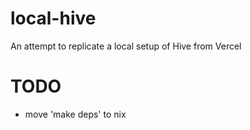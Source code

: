 # local-hive
An attempt to replicate a local setup of Hive from Vercel

# TODO

- move 'make deps' to nix
